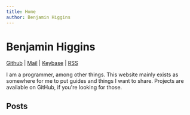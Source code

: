 ```yaml
---
title: Home
author: Benjamin Higgins
---
```


# Benjamin Higgins
[Github](https://github.com/bhigginsuk/) | [Mail](mailto:mail@brhiggins.com) | [Keybase](https://keybase.io/brhiggins/) | [RSS](index.xml)

I am a programmer, among other things. This website mainly exists as somewhere for me to
put guides and things I want to share. Projects are available on GitHub, if you're
looking for those.

## Posts
